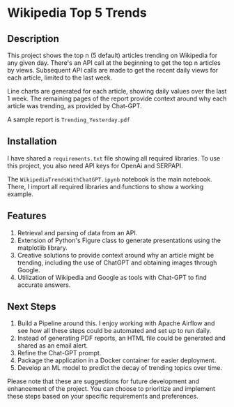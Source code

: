 # Wikipedia Top 5 Trends

## Description
This project shows the top n (5 default) articles trending on Wikipedia for any given day. There's an API call at the beginning to get the top n articles by views. Subsequent API calls are made to get the recent daily views for each article, limited to the last week.

Line charts are generated for each article, showing daily values over the last 1 week. The remaining pages of the report provide context around why each article was trending, as provided by Chat-GPT.

A sample report is `Trending_Yesterday.pdf`

## Installation
I have shared a `requirements.txt` file showing all required libraries. To use this project, you also need API keys for OpenAi and SERPAPI.

The `WikipediaTrendsWithChatGPT.ipynb` notebook is the main notebook. There, I import all required libraries and functions to show a working example.

## Features
1. Retrieval and parsing of data from an API.
2. Extension of Python's Figure class to generate presentations using the matplotlib library.
3. Creative solutions to provide context around why an article might be trending, including the use of ChatGPT and obtaining images through Google.
4. Utilization of Wikipedia and Google as tools with Chat-GPT to find accurate answers.

## Next Steps
1. Build a Pipeline around this. I enjoy working with Apache Airflow and see how all these steps could be automated and set up to run daily.
2. Instead of generating PDF reports, an HTML file could be generated and shared as an email alert.
3. Refine the Chat-GPT prompt.
4. Package the application in a Docker container for easier deployment.
5. Develop an ML model to predict the decay of trending topics over time.

Please note that these are suggestions for future development and enhancement of the project. You can choose to prioritize and implement these steps based on your specific requirements and preferences.
